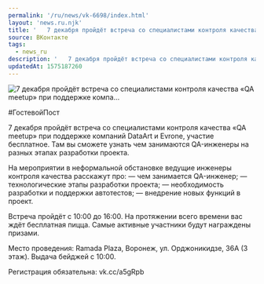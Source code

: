 ```yaml
---
permalink: '/ru/news/vk-6698/index.html'
layout: 'news.ru.njk'
title: '   7 декабря пройдёт встреча со специалистами контроля качества «QA meetup» при поддержке компа…'
source: ВКонтакте
tags:
  - news_ru
description: '   7 декабря пройдёт встреча со специалистами контроля качества «QA meetup» при поддержке компа…'
updatedAt: 1575187260
---
```

![   7 декабря пройдёт встреча со специалистами контроля качества «QA meetup» при поддержке компа…](https://sun9-69.userapi.com/impg/c857236/v857236014/6ab57/T1yvUpm077U.jpg?size=1280x720&quality=96&sign=250588f32a21693032c37db89f1126a3&c_uniq_tag=yeIzN4EZa0zQEa2Ny--SB2xPYLfejPADQ2SdZ1OYU5Q&type=album)

#ГостевойПост

7 декабря пройдёт встреча со специалистами контроля качества «QA meetup» при поддержке компаний DataArt и Evrone, участие бесплатное. Там вы сможете узнать чем занимаются QA-инженеры на разных этапах разработки проекта.

На мероприятии в неформальной обстановке ведущие инженеры контроля качества расскажут про:
— чем занимается QA-инженер;
— технологические этапы разработки проекта;
— необходимость разработки и поддержки автотестов;
— внедрение новых функций в проект.

Встреча пройдёт с 10:00 до 16:00. На протяжении всего времени вас ждёт бесплатная пицца. Самые активные участники будут награждены призами.

Место проведения: Ramada Plaza, Воронеж, ул. Орджоникидзе, 36А (3 этаж).
Выдача бейджей с 10:00.

Регистрация обязательна: vk.cc/a5gRpb
